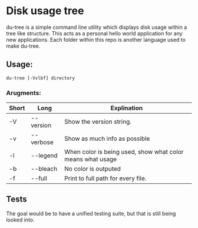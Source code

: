 # Disk usage tree

du-tree is a simple command line utility which displays disk usage within a tree like structure.  This acts as a personal hello world application for any new applications.  Each folder within this repo is another language used to make du-tree.

## Usage:

`du-tree [-Vvlbf] directory`

### Arugments:

Short | Long | Explination
--- | --- | --- |
-V | --version | Show the version string.
-v | --verbose | Show as much info as possible
-l | --legend | When color is being used, show what color means what usage
-b | --bleach | No color is outputed
-f | --full | Print to full path for every file.

## Tests

The goal would be to have a unified testing suite, but that is still being looked into.

